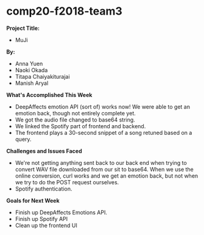 # comp20-f2018-team3

**Project Title:**
* MuJi

**By:**
* Anna Yuen
* Naoki Okada
* Titapa Chaiyakiturajai
* Manish Aryal

**What's Accomplished This Week**
* DeepAffects emotion API (sort of) works now! We were able to get an emotion
  back, though not entirely complete yet.
* We got the audio file changed to base64 string.
* We linked the Spotify part of frontend and backend.
* The frontend plays a 30-second snippet of a song retuned based on a query.

**Challenges and Issues Faced**
* We're not getting anything sent back to our back end when trying to convert
  WAV file downloaded from our sit to base64. When we use the online conversion,
  curl works and we get an emotion back, but not when we try to do the
  POST request ourselves.
* Spotify authentication.

**Goals for Next Week**
* Finish up DeepAffects Emotions API.
* Finish up Spotify API
* Clean up the frontend UI
